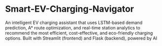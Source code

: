 # Smart-EV-Charging-Navigator
An intelligent EV charging assistant that uses LSTM-based demand prediction, A* route optimization, and real-time station analytics to recommend the most efficient, cost-effective, and eco-friendly charging options. Built with Streamlit (frontend) and Flask (backend), powered by AI
